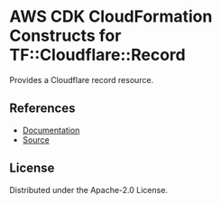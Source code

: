 # AWS CDK CloudFormation Constructs for TF::Cloudflare::Record

Provides a Cloudflare record resource.
## References
* [Documentation](https://github.com/iann0036/cfn-tf-custom-types/blob/docs/resources/cloudflare/TF-Cloudflare-Record/docs/README.md)
* [Source](https://github.com/iann0036/cfn-tf-custom-types.git)
## License

Distributed under the Apache-2.0 License.